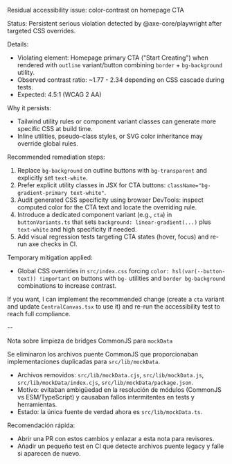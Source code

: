 Residual accessibility issue: color-contrast on homepage CTA

Status: Persistent serious violation detected by @axe-core/playwright after targeted CSS overrides.

Details:
- Violating element: Homepage primary CTA ("Start Creating") when rendered with `outline` variant/button combining `border` + `bg-background` utility.
- Observed contrast ratio: ~1.77 - 2.34 depending on CSS cascade during tests.
- Expected: 4.5:1 (WCAG 2 AA)

Why it persists:
- Tailwind utility rules or component variant classes can generate more specific CSS at build time.
- Inline utilities, pseudo-class styles, or SVG color inheritance may override global rules.

Recommended remediation steps:
1. Replace `bg-background` on outline buttons with `bg-transparent` and explicitly set `text-white`.
2. Prefer explicit utility classes in JSX for CTA buttons: `className="bg-gradient-primary text-white"`.
3. Audit generated CSS specificity using browser DevTools: inspect computed color for the CTA text and locate the overriding rule.
4. Introduce a dedicated component variant (e.g., `cta`) in `buttonVariants.ts` that sets `background: linear-gradient(...)` plus `text-white` and high specificity if needed.
5. Add visual regression tests targeting CTA states (hover, focus) and re-run axe checks in CI.

Temporary mitigation applied:
- Global CSS overrides in `src/index.css` forcing `color: hsl(var(--button-text)) !important` on buttons with `bg-` utilities and `border bg-background` combinations to increase contrast.

If you want, I can implement the recommended change (create a `cta` variant and update `CentralCanvas.tsx` to use it) and re-run the accessibility test to reach full compliance.

--

Nota sobre limpieza de bridges CommonJS para `mockData`

Se eliminaron los archivos puente CommonJS que proporcionaban implementaciones duplicadas para `src/lib/mockData`.

- Archivos removidos: `src/lib/mockData.cjs`, `src/lib/mockData.js`, `src/lib/mockData/index.cjs`, `src/lib/mockData/package.json`.
- Motivo: evitaban ambigüedad en la resolución de módulos (CommonJS vs ESM/TypeScript) y causaban fallos intermitentes en tests y herramientas.
- Estado: la única fuente de verdad ahora es `src/lib/mockData.ts`.

Recomendación rápida:
- Abrir una PR con estos cambios y enlazar a esta nota para revisores.
- Añadir un pequeño test en CI que detecte archivos puente legacy y falle si aparecen de nuevo.
